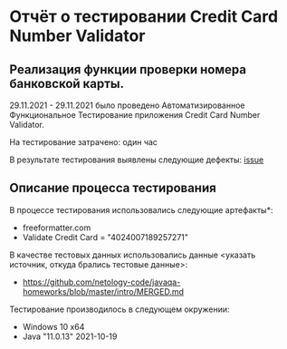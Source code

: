# Отчёт о тестировании Credit Card Number Validator

## Реализация функции проверки номера банковской карты.

29.11.2021 - 29.11.2021 было проведено Автоматизированное Функциональное Тестирование приложения Credit Card Number Validator.

На тестирование затрачено: один час

В результате тестирования выявлены следующие дефекты:
[issue](https://github.com/KonstaMonte/Credit-Card-Number-Validator/issues/1)

## Описание процесса тестирования

В процессе тестирования использовались следующие артефакты*:
*  freeformatter.com
* Validate Credit Card = "4024007189257271"


В качестве тестовых данных использовались данные <указать источник, откуда брались тестовые данные>:
* https://github.com/netology-code/javaqa-homeworks/blob/master/intro/MERGED.md


Тестирование производилось в следующем окружении:
* Windows 10 x64
* Java "11.0.13" 2021-10-19
